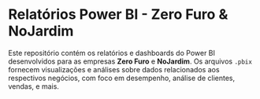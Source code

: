 # Relatórios Power BI - Zero Furo & NoJardim

Este repositório contém os relatórios e dashboards do Power BI desenvolvidos para as empresas **Zero Furo** e **NoJardim**. Os arquivos `.pbix` fornecem visualizações e análises sobre dados relacionados aos respectivos negócios, com foco em desempenho, análise de clientes, vendas, e mais.
